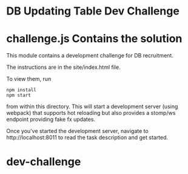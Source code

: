 DB Updating Table Dev Challenge
===============================


challenge.js Contains the solution
==================================


This module contains a development challenge for DB recruitment.

The instructions are in the site/index.html file.

To view them, run

```
npm install
npm start
```

from within this directory.  This will start a development server (using webpack)
that supports hot reloading but also provides a stomp/ws endpoint providing fake
fx updates.

Once you've started the development server, navigate to http://localhost:8011
to read the task description and get started.
# dev-challenge
